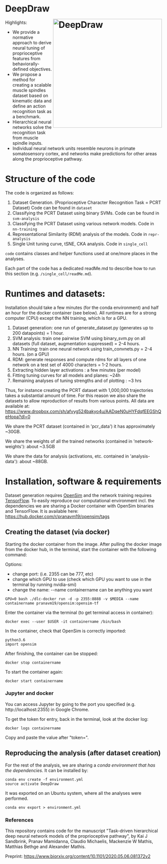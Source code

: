 # DeepDraw <img src="https://images.squarespace-cdn.com/content/v1/57f6d51c9f74566f55ecf271/1588528588264-C0AX88HTUWZIUZDBCMVY/ke17ZwdGBToddI8pDm48kI8xML9w6WVF-A8Fd6Xh7CFZw-zPPgdn4jUwVcJE1ZvWhcwhEtWJXoshNdA9f1qD7RyFOMTxaKexDScLPdXmhUBUGoFwIJWq0ElUUZM0MaiSl578qHjAUVYQjaMp75n45A/deepdraw-01.png?format=300w" width="350" title="DeepDraw" alt="DeepDraw" align="right" vspace = "50">

Highlights:

- We provide a normative approach to derive neural tuning of proprioceptive features from behaviorally-defined objectives.
- We propose a method for creating a scalable muscle spindles dataset based on kinematic data and define an action recognition task as a benchmark.
- Hierarchical neural networks solve the recognition task from muscle spindle inputs.
- Individual neural network units resemble neurons in primate somatosensory cortex, and networks make predictions for other areas along the proprioceptive pathway.

# Structure of the code

The code is organized as follows:

1. Dataset Generation. (Proprioceptive Character Recognition Task = PCRT Dataset) Code can be found in `dataset`
2. Classifying the PCRT Dataset using binary SVMs. Code can be found in `svm-analysis`
3. Classifying the PCRT Dataset using various network models. Code in `nn-training`
4. Representational Similarity (RDM) analysis of the models. Code in `repr-analysis`
5. Single Unit tuning curve, tSNE, CKA analysis. Code in `single_cell`

`code` contains classes and helper functions used at one/more places in the analyses.

Each part of the code has a dedicated readMe.md to describe how to run this section (e.g. `/single_cell/readMe.md`).

# Runtimes and datasets:

Installation should take a few minutes (for the conda environment) and half an hour for the docker container (see below). All runtimes are for a strong computer (CPU) except the NN training, which is for a GPU.

1. Dataset generation: one run of generate_dataset.py (generates up to 200 datapoints) = 1 hour.
2. SVM analysis: train one pairwise SVM using binary_svm.py on all datasets (full dataset, augmentation suppressed) = 2-4 hours.
3. NN Training: train one neural network using train_convnets.py = 2-4 hours. (on a GPU)
4. RDM: generate responses and compute rdms for all layers of one network on a test set of 4000 characters = 1-2 hours.
5. Extracting hidden layer activations : a few minutes (per model)
6. Fitting tuning curves for all models and planes: ~24h
7. Remaining analyses of tuning strengths and of plotting : ~3 hrs

Thus, for instance creating the PCRT dataset with 1,000,000 trajectories takes a substantial amount of time. For this reason we also share the datasets to allow reproduction of results from various points. All data are available at:
https://www.dropbox.com/sh/afvyg524bakyo4u/AADqeN0uHYFdqfEEGShQeHopa?dl=0

We share the PCRT dataset (contained in 'pcr_data') it has approximately ~30GB.

We share the weights of all the trained networks (contained in 'network-weights'): about ~3.5GB

We share the data for analysis (activations, etc. contained in 'analysis-data'): about ~88GB.

# Installation, software & requirements

Dataset generation requires [OpenSim](https://opensim.stanford.edu/) and the network training requires [TensorFlow](https://www.tensorflow.org/). To easily reproduce our computational environment incl. the dependencies we are sharing a Docker container with OpenSim binaries and TensorFlow. It is available here: https://hub.docker.com/r/pranavm19/opensim/tags

## Creating the dataset (via docker)

Starting the docker container from the image. After pulling the docker image from the docker hub, in the terminal, start the container with the following command:

Options:

* change port: (i.e. 2355 can be 777, etc)
* change which GPU to use (check which GPU you want to use in the terminal by running nvidia-smi)
* change the name: --name containername can be anything you want

```
GPU=0 bash ./dlc-docker run -d -p 2355:8888 -v $MEDIA --name containername pranavm19/opensim:opensim-tf
```

Enter the container via the terminal (to get terminal access in container):

```
docker exec --user $USER -it containername /bin/bash
```

In the container, check that OpenSim is correctly imported:

```
python3.6
import opensim
```

After finishing, the container can be stopped:

```
docker stop containername
```

To start the container again:

```
docker start containername
```

### Jupyter and docker

You can access Jupyter by going to the port you specified (e.g. http://localhost:2355) in Google Chrome. 

To get the token for entry, back in the terminal, look at the docker log:

```
docker logs containername 
```

Copy and paste the value after "token=". 


## Reproducing the analysis (after dataset creation) 

For the rest of the analysis, we are sharing a *conda environment that has the dependencies*. It can be installed by:

```
conda env create -f environment.yml
source activate DeepDraw
```

It was exported on an Ubuntu system, where all the analyses were performed.
```
conda env export > environment.yml
```
### References

This repository contains code for the manuscript "Task-driven hierarchical deep neural network models of the proprioceptive pathway", by Kai J Sandbrink, Pranav Mamidanna, Claudio Michaelis, Mackenzie W Mathis, Matthias Bethge and Alexander Mathis.

Preprint: https://www.biorxiv.org/content/10.1101/2020.05.06.081372v2
